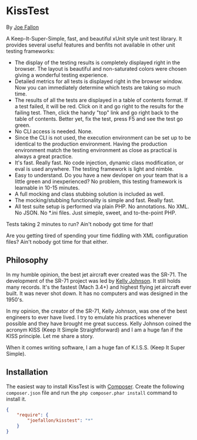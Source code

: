 KissTest
========

By [Joe Fallon](http://blog.joefallon.net/)

A Keep-It-Super-Simple, fast, and beautiful xUnit style unit test library. It provides
several useful features and benfits not available in other unit testing frameworks:

*   The display of the testing results is completely displayed right in the browser. The
    layout is beautiful and non-saturated colors were chosen giving a wonderful testing
    experience.
*   Detailed metrics for all tests is displayed right in the browser window. Now you can
    immediately determine which tests are taking so much time.
*   The results of all the tests are displayed in a table of contents format. If a test
    failed, it will be red. Click on it and go right to the results for the failing test.
    Then, click the handy "top" link and go right back to the table of contents. Better
    yet, fix the test, press F5 and see the test go green.
*   No CLI access is needed. None.
*   Since the CLI is not used, the execution environment can be set up to be identical
    to the production environment. Having the production environment match the testing
    environment as close as practical is always a great practice.
*   It's fast. Really fast. No code injection, dynamic class modification, or eval
    is used anywhere. The testing framework is light and nimble.
*   Easy to understand. Do you have a new devloper on your team that is a little green
    and inexperienced? No problem, this testing framework is learnable in 10-15 minutes.
*   A full mocking and class stubbing solution is included as well.
*   The mocking/stubbing functionality is simple and fast. Really fast.
*   All test suite setup is performed via plain PHP. No annotations. No XML. No JSON.
    No *.ini files. Just simeple, sweet, and to-the-point PHP.

Tests taking 2 minutes to run? Ain't nobody got time for that!

Are you getting tired of spending your time fiddling with XML configuration files? Ain't
nobody got time for that either.

## Philosophy

In my humble opinion, the best jet aircraft ever created was the SR-71.
The development of the SR-71 project was led by
[Kelly Johnson](http://en.wikipedia.org/wiki/Kelly_Johnson_%28engineer%29). It still
holds many records. It's the fastest (Mach 3.4+) and highest flying jet aircraft ever
built. It was never shot down. It has no computers and was designed in the 1950's.

In my opinion, the creator of the SR-71, Kelly Johnson, was one of the best engineers
to ever have lived. I try to emulate his practices whenever possible and they have
brought me great success. Kelly Johnson coined the acronym KISS
(Keep It Simple Straightforward) and I am a huge fan if the KISS principle. Let me
share a story.






When it comes writing software, I am a huge fan of K.I.S.S. (Keep It Super Simple).

## Installation

The easiest way to install KissTest is with
[Composer](https://getcomposer.org/). Create the following `composer.json` file
and run the `php composer.phar install` command to install it.

```json
{
    "require": {
        "joefallon/kisstest": "*"
    }
}
```





